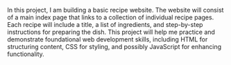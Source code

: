 In this project, I am building a basic recipe website. The website will consist of a main index page that links to a collection of individual recipe pages. Each recipe will include a title, a list of ingredients, and step-by-step instructions for preparing the dish. This project will help me practice and demonstrate foundational web development skills, including HTML for structuring content, CSS for styling, and possibly JavaScript for enhancing functionality.
